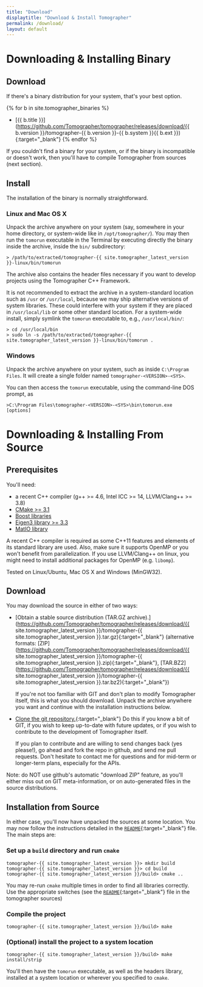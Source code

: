 ```yaml
---
title: "Download"
displaytitle: "Download & Install Tomographer"
permalink: /download/
layout: default
---
```


<div class="auto-toc auto-toc-h2"></div>


Downloading & Installing Binary
===============================

Download
--------

If there's a binary distribution for your system, that's your best option.

{% for b in site.tomographer_binaries %}
- [{{ b.title }}](https://github.com/Tomographer/tomographer/releases/download/{{ b.version }}/tomographer-{{ b.version }}-{{ b.system }}{{ b.ext }}){:target="_blank"}
{% endfor %}

If you couldn't find a binary for your system, or if the binary is incompatible or doesn't
work, then you'll have to compile Tomographer from sources (next section).

Install
-------

The installation of the binary is normally straightforward.

### Linux and Mac OS X

Unpack the archive anywhere on your system (say, somewhere in your home directory, or
system-wide like in `/opt/tomographer/`). You may then run the `tomorun` executable in the
Terminal by executing directly the binary inside the archive, inside the `bin/`
subdirectory:

    > /path/to/extracted/tomographer-{{ site.tomographer_latest_version }}-linux/bin/tomorun

The archive also contains the header files necessary if you want to develop projects using
the Tomographer C++ Framework.

It is not recommended to extract the archive in a system-standard location such as `/usr`
or `/usr/local`, because we may ship alternative versions of system libraries. These could
interfere with your system if they are placed in `/usr/local/lib` or some other standard
location. For a system-wide install, simply symlink the `tomorun` executable to, e.g.,
`/usr/local/bin/`:

    > cd /usr/local/bin
    > sudo ln -s /path/to/extracted/tomographer-{{ site.tomographer_latest_version }}-linux/bin/tomorun .

### Windows

Unpack the archive anywhere on your system, such as inside `C:\Program Files`. It will
create a single folder named `tomographer-<VERSION>-<SYS>`.

You can then access the `tomorun` executable, using the command-line DOS prompt, as

    >C:\Program Files\tomographer-<VERSION>-<SYS>\bin\tomorun.exe [options]


Downloading & Installing From Source
====================================

Prerequisites
-------------

You'll need:

  - a recent C++ compiler (g++ >= 4.6, Intel ICC >= 14, LLVM/Clang++ >= 3.8)
  - [CMake >= 3.1](http://www.cmake.org/)
  - [Boost libraries](http://www.boost.org/)
  - [Eigen3 library >= 3.3](http://eigen.tuxfamily.org/)
  - [MatIO library](https://sourceforge.net/projects/matio/)

A recent C++ compiler is required as some C++11 features and elements of its
standard library are used. Also, make sure it supports OpenMP or you won't
benefit from parallelization. If you use LLVM/Clang++ on linux, you might need
to install additional packages for OpenMP (e.g. `libomp`).

Tested on Linux/Ubuntu, Mac OS X and Windows (MinGW32).


Download
--------

You may download the source in either of two ways:

- [Obtain a stable source distribution (TAR.GZ archive).](https://github.com/Tomographer/tomographer/releases/download/{{ site.tomographer_latest_version }}/tomographer-{{ site.tomographer_latest_version }}.tar.gz){:target="_blank"}
  (alternative formats: [ZIP](https://github.com/Tomographer/tomographer/releases/download/{{ site.tomographer_latest_version }}/tomographer-{{ site.tomographer_latest_version }}.zip){:target="_blank"}, [TAR.BZ2](https://github.com/Tomographer/tomographer/releases/download/{{ site.tomographer_latest_version }}/tomographer-{{ site.tomographer_latest_version }}.tar.bz2){:target="_blank"})

  If you're not too familiar with GIT and don't plan to modify Tomographer itself, this is
  what you should download. Unpack the archive anywhere you want and continue with the
  installation instructions below.

- [Clone the git repository.](https://github.com/Tomographer/tomographer){:target="_blank"} Do this if you
  know a bit of GIT, if you wish to keep up-to-date with future updates, or if you wish to
  contribute to the development of Tomographer itself.

  If you plan to contribute and are willing to send changes back (yes please!), go ahead
  and fork the repo in github, and send me pull requests.  Don't hesitate to contact me
  for questions and for mid-term or longer-term plans, especially for the APIs.

Note: do NOT use github's automatic "download ZIP" feature, as you'll either miss out on
GIT meta-information, or on auto-generated files in the source distributions.

Installation from Source
------------------------

In either case, you'll now have unpacked the sources at some location. You may now follow
the instructions detailed in the
[`README`]({{site.github_blob_baseurl}}{{site.tomographer_latest_version}}/README.md){:target="_blank"}
file. The main steps are:

### Set up a `build` directory and run `cmake`

    tomographer-{{ site.tomographer_latest_version }}> mkdir build
    tomographer-{{ site.tomographer_latest_version }}> cd build
    tomographer-{{ site.tomographer_latest_version }}/build> cmake ..

  You may re-run `cmake` multiple times in order to find all libraries correctly. Use the
  appropriate switches (see the
  [`README`]({{site.github_blob_baseurl}}{{site.tomographer_latest_version}}/README.md){:target="_blank"}
  file in the tomographer sources)

### Compile the project

    tomographer-{{ site.tomographer_latest_version }}/build> make

### (Optional) install the project to a system location

    tomographer-{{ site.tomographer_latest_version }}/build> make install/strip

You'll then have the `tomorun` executable, as well as the headers library, installed at a
system location or wherever you specified to `cmake`.
